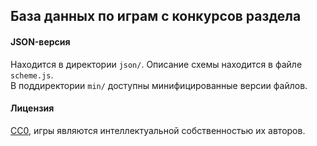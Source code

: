 ## База данных по играм с конкурсов раздела
#### JSON-версия
Находится в директории `json/`. Описание схемы находится в файле `scheme.js`.  
В поддиректории `min/` доступны минифицированные версии файлов.

#### Лицензия
[CC0](https://creativecommons.org/publicdomain/zero/1.0/deed.ru), игры являются интеллектуальной собственностью их авторов.
